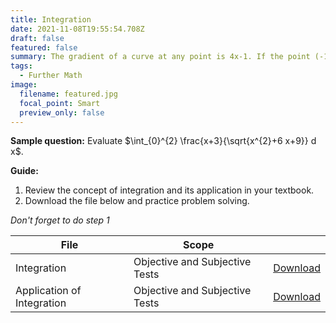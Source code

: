 ```yaml
---
title: Integration
date: 2021-11-08T19:55:54.708Z
draft: false
featured: false
summary: The gradient of a curve at any point is 4x-1. If the point (-1,0) lies on it, find its equation.
tags:
  - Further Math
image:
  filename: featured.jpg
  focal_point: Smart
  preview_only: false
---
```


**Sample question:**  Evaluate $\int_{0}^{2} \frac{x+3}{\sqrt{x^{2}+6 x+9}} d x$.

**Guide:**
1. Review the concept of integration and its application in your textbook.
2. Download the file below and practice problem solving.

_Don't forget to do step 1_

| File                       |  Scope                       |             |
| -------------------------- |------------------------------| ----------- |
| Integration     | Objective and Subjective Tests    | [Download](https://drive.google.com/uc?export=download&id=1EQ7UCLXEvmACq-fHv54Z68ujFhh9GV2I)       |
| Application of Integration     | Objective and Subjective Tests    | [Download](https://drive.google.com/uc?export=download&id=1UzQ6CqEgbHl75WtHK1cPkaP_CZkUgAIP)       |


